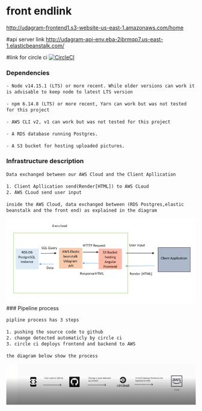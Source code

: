 # front endlink
http://udagram-frontend1.s3-website-us-east-1.amazonaws.com/home

#api server link
http://udagram-api-env.eba-2ibrmqp7.us-east-1.elasticbeanstalk.com/

#link for circle ci
[![CircleCI](https://dl.circleci.com/status-badge/img/gh/Bassam-T/udagram/tree/main.svg?style=svg)](https://dl.circleci.com/status-badge/redirect/gh/Bassam-T/udagram/tree/main)

### Dependencies

```
- Node v14.15.1 (LTS) or more recent. While older versions can work it is advisable to keep node to latest LTS version

- npm 6.14.8 (LTS) or more recent, Yarn can work but was not tested for this project

- AWS CLI v2, v1 can work but was not tested for this project

- A RDS database running Postgres.

- A S3 bucket for hosting uploaded pictures.

```

### Infrastructure description

```
Data exchanged between our AWS Cloud and the Client Apllication 

1. Client Apllication send(Render[HTML]) to AWS CLoud
2. AWS CLoud send user input

inside the AWS Cloud, data exchanged between (RDS Postgres,elastic beanstalk and the front end) as explained in the diagram

```
<img src="docs/Udagram Archtiecture.png" align="right" />
### Pipeline process

```
pipline process has 3 steps

1. pushing the source code to github
2. change detected automaticly by circle ci
3. circle ci deploys frontend and backend to AWS

the diagram below show the process
```
<img src="docs/udagram-pipline-diagram.jpg" align="right" />
